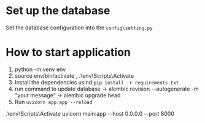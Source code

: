 # Set up the database 
Set the database configuration into the `config\setting.py`

# How to start application
1. python -m venv env
2. source env/bin/activate , .\env\Scripts\Activate
3. Install the dependencies usind `pip install -r requirements.txt`
4. run command to update database
  -> alembic revision --autogenerate -m "your message"
  -> alembic upgrade head
5. Run `uvicorn app:app --reload`




.\env\Scripts\Activate
uvicorn main:app --host 0.0.0.0 --port 8000
